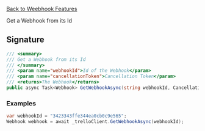 [Back to Weebhook Features](TrelloClient#webhook-features)

Get a Webhook from its Id

## Signature
```cs
/// <summary>
/// Get a Webhook from its Id
/// </summary>
/// <param name="webhookId">Id of the Webhook</param>
/// <param name="cancellationToken">Cancellation Token</param>
/// <returns>The Webhook</returns>
public async Task<Webhook> GetWebhookAsync(string webhookId, CancellationToken cancellationToken = default) {...}
```
### Examples

```cs
var webhookId = "3423343ffe344ea0cb0c9e565";
Webhook webhook = await _trelloClient.GetWebhookAsync(webhookId);
```